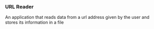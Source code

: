 ### URL Reader
An application that reads data from a url address given by the user and stores its information in a file
